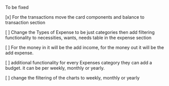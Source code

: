 To be fixed


[x] For the transactions move the card components and balance to transaction section

[ ] Change the Types of Expense to be just categories then add filtering functionality to necessities, wants, needs table  in the expense section

[ ] For the money in it will be the add income, for the money out it will be the add expense.


[ ] additional functionality for every Expenses category they can add a budget. it can be per weekly, monthly or yearly.


[ ] change the filtering of the charts to weekly, monthly or yearly